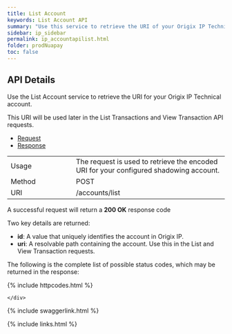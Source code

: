 ```yaml
---
title: List Account
keywords: List Account API
summary: "Use this service to retrieve the URI of your Origix IP Technical Account (or Shadow Account). This is required for subsequent calls to other Account services."
sidebar: ip_sidebar
permalink: ip_accountapilist.html
folder: prodNuapay
toc: false
---
```


## API Details

Use the List Account service to retrieve the URI for your Origix IP Technical account.

This URI will be used later in the List Transactions and View Transaction API requests.



<ul id="profileTabs" class="nav nav-tabs">
    <li class="active"><a href="#profile" data-toggle="tab">Request</a></li>
    <li><a href="#about" data-toggle="tab">Response</a></li>
   
</ul>
  <div class="tab-content">
<div role="tabpanel" class="tab-pane active" id="profile">


  <table>
<colgroup>
<col width="30%" />
<col width="90%" />
</colgroup>

<tbody>
<tr>
<td markdown="span">Usage</td>
<td markdown="span">The request is used to retrieve the encoded URI for your configured shadowing account.</td>
</tr>
<tr>
<td markdown="span">Method</td>
<td markdown="span"><span class="label label-info">POST </span>
</td>
</tr>
<tr>
<td markdown="span">URI</td>
<td markdown="span">/accounts/list
</td>
</tr>
</tbody>
</table>



</div>

<div role="tabpanel" class="tab-pane" id="about">
<p>A successful request will return a <b>200 OK</b> response code</p>
Two key details are returned:
<ul>
<li><b>id</b>: A value that uniquely identifies the account in Origix IP.</li>
<li><b>uri</b>: A resolvable path containing the account. Use this in the List and View Transaction requests.</li>
</ul>

<p>The following is the complete list of possible status codes, which may be returned in the response:</p>
    {% include httpcodes.html %}
    
 
    </div>


</div>

{% include swaggerlink.html %}

{% include links.html %}

